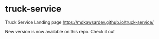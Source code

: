 # truck-service
Truck Service Landing page
https://mdkawsardev.github.io/truck-service/
<br>
<p>New version is now available on this repo. Check it out</p>